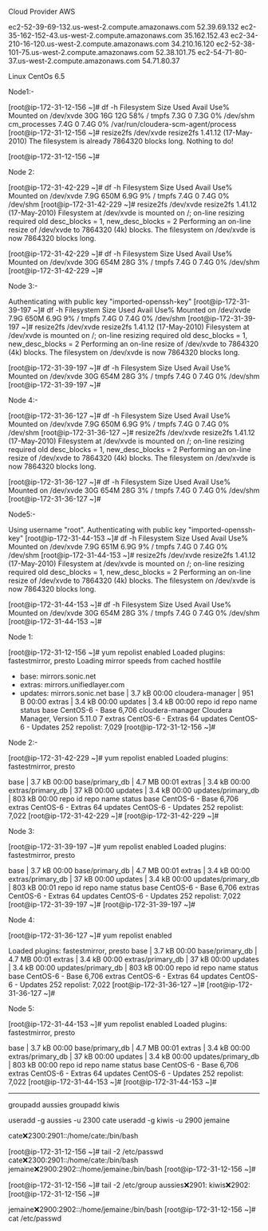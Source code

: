Cloud Provider AWS 


ec2-52-39-69-132.us-west-2.compute.amazonaws.com  52.39.69.132
ec2-35-162-152-43.us-west-2.compute.amazonaws.com 35.162.152.43
ec2-34-210-16-120.us-west-2.compute.amazonaws.com 34.210.16.120
ec2-52-38-101-75.us-west-2.compute.amazonaws.com 52.38.101.75
ec2-54-71-80-37.us-west-2.compute.amazonaws.com 54.71.80.37

Linux  CentOs 6.5


Node1:-

[root@ip-172-31-12-156 ~]# df -h
Filesystem      Size  Used Avail Use% Mounted on
/dev/xvde        30G   16G   12G  58% /
tmpfs           7.3G     0  7.3G   0% /dev/shm
cm_processes    7.4G     0  7.4G   0% /var/run/cloudera-scm-agent/process
[root@ip-172-31-12-156 ~]# resize2fs /dev/xvde
resize2fs 1.41.12 (17-May-2010)
The filesystem is already 7864320 blocks long.  Nothing to do!

[root@ip-172-31-12-156 ~]#


Node 2:

[root@ip-172-31-42-229 ~]# df -h
Filesystem      Size  Used Avail Use% Mounted on
/dev/xvde       7.9G  650M  6.9G   9% /
tmpfs           7.4G     0  7.4G   0% /dev/shm
[root@ip-172-31-42-229 ~]# resize2fs /dev/xvde
resize2fs 1.41.12 (17-May-2010)
Filesystem at /dev/xvde is mounted on /; on-line resizing required
old desc_blocks = 1, new_desc_blocks = 2
Performing an on-line resize of /dev/xvde to 7864320 (4k) blocks.
The filesystem on /dev/xvde is now 7864320 blocks long.

[root@ip-172-31-42-229 ~]# df -h
Filesystem      Size  Used Avail Use% Mounted on
/dev/xvde        30G  654M   28G   3% /
tmpfs           7.4G     0  7.4G   0% /dev/shm
[root@ip-172-31-42-229 ~]#


Node 3:-


Authenticating with public key "imported-openssh-key"
[root@ip-172-31-39-197 ~]# df -h
Filesystem      Size  Used Avail Use% Mounted on
/dev/xvde       7.9G  650M  6.9G   9% /
tmpfs           7.4G     0  7.4G   0% /dev/shm
[root@ip-172-31-39-197 ~]# resize2fs /dev/xvde
resize2fs 1.41.12 (17-May-2010)
Filesystem at /dev/xvde is mounted on /; on-line resizing required
old desc_blocks = 1, new_desc_blocks = 2
Performing an on-line resize of /dev/xvde to 7864320 (4k) blocks.
The filesystem on /dev/xvde is now 7864320 blocks long.

[root@ip-172-31-39-197 ~]# df -h
Filesystem      Size  Used Avail Use% Mounted on
/dev/xvde        30G  654M   28G   3% /
tmpfs           7.4G     0  7.4G   0% /dev/shm
[root@ip-172-31-39-197 ~]#



Node 4:-


[root@ip-172-31-36-127 ~]# df -h
Filesystem      Size  Used Avail Use% Mounted on
/dev/xvde       7.9G  650M  6.9G   9% /
tmpfs           7.4G     0  7.4G   0% /dev/shm
[root@ip-172-31-36-127 ~]# resize2fs /dev/xvde
resize2fs 1.41.12 (17-May-2010)
Filesystem at /dev/xvde is mounted on /; on-line resizing required
old desc_blocks = 1, new_desc_blocks = 2
Performing an on-line resize of /dev/xvde to 7864320 (4k) blocks.
The filesystem on /dev/xvde is now 7864320 blocks long.

[root@ip-172-31-36-127 ~]# df -h
Filesystem      Size  Used Avail Use% Mounted on
/dev/xvde        30G  654M   28G   3% /
tmpfs           7.4G     0  7.4G   0% /dev/shm
[root@ip-172-31-36-127 ~]#




Node5:-

Using username "root".
Authenticating with public key "imported-openssh-key"
[root@ip-172-31-44-153 ~]# df -h
Filesystem      Size  Used Avail Use% Mounted on
/dev/xvde       7.9G  651M  6.9G   9% /
tmpfs           7.4G     0  7.4G   0% /dev/shm
[root@ip-172-31-44-153 ~]# resize2fs /dev/xvde
resize2fs 1.41.12 (17-May-2010)
Filesystem at /dev/xvde is mounted on /; on-line resizing required
old desc_blocks = 1, new_desc_blocks = 2
Performing an on-line resize of /dev/xvde to 7864320 (4k) blocks.
The filesystem on /dev/xvde is now 7864320 blocks long.

[root@ip-172-31-44-153 ~]# df -h
Filesystem      Size  Used Avail Use% Mounted on
/dev/xvde        30G  654M   28G   3% /
tmpfs           7.4G     0  7.4G   0% /dev/shm
[root@ip-172-31-44-153 ~]#






Node 1:

[root@ip-172-31-12-156 ~]# yum repolist enabled
Loaded plugins: fastestmirror, presto
Loading mirror speeds from cached hostfile
 * base: mirrors.sonic.net
 * extras: mirrors.unifiedlayer.com
 * updates: mirrors.sonic.net
base                                                                                                                                             | 3.7 kB     00:00
cloudera-manager                                                                                                                                 |  951 B     00:00
extras                                                                                                                                           | 3.4 kB     00:00
updates                                                                                                                                          | 3.4 kB     00:00
repo id                                                                  repo name                                                                                status
base                                                                     CentOS-6 - Base                                                                          6,706
cloudera-manager                                                         Cloudera Manager, Version 5.11.0                                                             7
extras                                                                   CentOS-6 - Extras                                                                           64
updates                                                                  CentOS-6 - Updates                                                                         252
repolist: 7,029
[root@ip-172-31-12-156 ~]#


Node 2:-

[root@ip-172-31-42-229 ~]# yum repolist enabled
Loaded plugins: fastestmirror, presto

base                                                                                                                                             | 3.7 kB     00:00
base/primary_db                                                                                                                                  | 4.7 MB     00:01
extras                                                                                                                                           | 3.4 kB     00:00
extras/primary_db                                                                                                                                |  37 kB     00:00
updates                                                                                                                                          | 3.4 kB     00:00
updates/primary_db                                                                                                                               | 803 kB     00:00
repo id                                                                    repo name                                                                              status
base                                                                       CentOS-6 - Base                                                                        6,706
extras                                                                     CentOS-6 - Extras                                                                         64
updates                                                                    CentOS-6 - Updates                                                                       252
repolist: 7,022
[root@ip-172-31-42-229 ~]#
[root@ip-172-31-42-229 ~]#


Node 3:

[root@ip-172-31-39-197 ~]# yum repolist enabled
Loaded plugins: fastestmirror, presto

base                                                                                                                                             | 3.7 kB     00:00
base/primary_db                                                                                                                                  | 4.7 MB     00:01
extras                                                                                                                                           | 3.4 kB     00:00
extras/primary_db                                                                                                                                |  37 kB     00:00
updates                                                                                                                                          | 3.4 kB     00:00
updates/primary_db                                                                                                                               | 803 kB     00:01
repo id                                                                    repo name                                                                              status
base                                                                       CentOS-6 - Base                                                                        6,706
extras                                                                     CentOS-6 - Extras                                                                         64
updates                                                                    CentOS-6 - Updates                                                                       252
repolist: 7,022
[root@ip-172-31-39-197 ~]#
[root@ip-172-31-39-197 ~]#


Node 4:

[root@ip-172-31-36-127 ~]# yum repolist enabled

Loaded plugins: fastestmirror, presto
base                                                     | 3.7 kB     00:00
base/primary_db                                          | 4.7 MB     00:01
extras                                                   | 3.4 kB     00:00
extras/primary_db                                        |  37 kB     00:00
updates                                                  | 3.4 kB     00:00
updates/primary_db                                       | 803 kB     00:00
repo id                        repo name                                  status
base                           CentOS-6 - Base                            6,706
extras                         CentOS-6 - Extras                             64
updates                        CentOS-6 - Updates                           252
repolist: 7,022
[root@ip-172-31-36-127 ~]#
[root@ip-172-31-36-127 ~]#


Node 5:


[root@ip-172-31-44-153 ~]# yum repolist enabled
Loaded plugins: fastestmirror, presto

base                                                     | 3.7 kB     00:00
base/primary_db                                          | 4.7 MB     00:01
extras                                                   | 3.4 kB     00:00
extras/primary_db                                        |  37 kB     00:00
updates                                                  | 3.4 kB     00:00
updates/primary_db                                       | 803 kB     00:00
repo id                        repo name                                  status
base                           CentOS-6 - Base                            6,706
extras                         CentOS-6 - Extras                             64
updates                        CentOS-6 - Updates                           252
repolist: 7,022
[root@ip-172-31-44-153 ~]#
[root@ip-172-31-44-153 ~]#

-----------------
groupadd aussies
groupadd kiwis


useradd -g aussies -u 2300 cate 
useradd -g kiwis -u 2900 jemaine

cate:x:2300:2901::/home/cate:/bin/bash


[root@ip-172-31-12-156 ~]# tail -2 /etc/passwd
cate:x:2300:2901::/home/cate:/bin/bash
jemaine:x:2900:2902::/home/jemaine:/bin/bash
[root@ip-172-31-12-156 ~]#


[root@ip-172-31-12-156 ~]# tail -2 /etc/group
aussies:x:2901:
kiwis:x:2902:
[root@ip-172-31-12-156 ~]#




jemaine:x:2900:2902::/home/jemaine:/bin/bash
[root@ip-172-31-12-156 ~]# cat /etc/passwd
 


